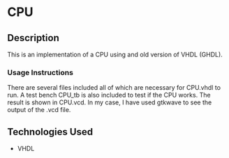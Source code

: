 # CPU

## Description
This is an implementation of a CPU using and old version of VHDL (GHDL).

### Usage Instructions
There are several files included all of which are necessary for CPU.vhdl to run. A test bench CPU_tb is also included to test if the CPU works. The result is shown in CPU.vcd. In my case, I have used gtkwave to see the output of the .vcd file.

## Technologies Used
- VHDL
